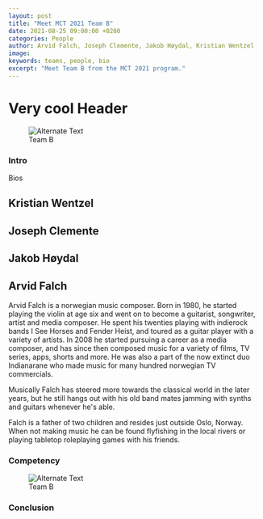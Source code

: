```yaml
---
layout: post
title: "Meet MCT 2021 Team B"
date: 2021-08-25 09:00:00 +0200
categories: People
author: Arvid Falch, Joseph Clemente, Jakob Høydal, Kristian Wentzel
image:
keywords: teams, people, bio
excerpt: "Meet Team B from the MCT 2021 program."
---
```


# Very cool Header


<figure style="float: none">
   <img src="https://drive.google.com/uc?&id=1LjFTKMANm5qnBxupU7NS7L4XNSmmSXzK" alt="Alternate Text" title="Image Title" width="auto" />
   <figcaption>Team B</figcaption>
</figure>

### Intro
Bios
## Kristian Wentzel

## Joseph Clemente

## Jakob Høydal

## Arvid Falch
Arvid Falch is a norwegian music composer. Born in 1980, he started playing the violin at age six and went on to become a guitarist, songwriter, artist and media composer.
He spent his twenties playing with indierock bands I See Horses and Fender Heist, and toured as a guitar player with a variety of artists. In 2008 he started pursuing a career as a media composer, and has since then composed music for a variety of films, TV series, apps, shorts and more. He was also a part of the now extinct duo Indianarane who made music for many hundred norwegian TV commercials. 

Musically Falch has steered more towards the classical world in the later years, but he still hangs out with his old band mates jamming with synths and guitars whenever he's able.

Falch is a father of two children and resides just outside Oslo, Norway. When not making music he can be found flyfishing in the local rivers or playing tabletop roleplaying games with his friends.


### Competency
<figure style="float: none">
   <img src="https://drive.google.com/uc?&id=1VNW4Whn1dP5mkxi80lrIYfN90i89Ib9B" alt="Alternate Text" title="Image Title" width="auto" />
   <figcaption>Team B</figcaption>
</figure>


### Conclusion
